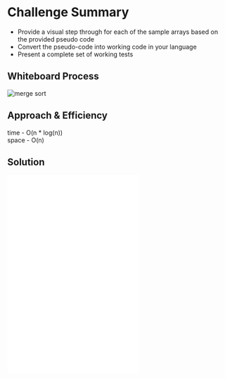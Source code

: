 # Challenge Summary
<!-- Description of the challenge -->
- Provide a visual step through for each of the sample arrays based on the provided pseudo code
- Convert the pseudo-code into working code in your language
- Present a complete set of working tests

## Whiteboard Process
<!-- Embedded whiteboard image -->
![merge sort](/code_challenges/merge_sort/blog_assets/merge-sort.png)

## Approach & Efficiency
<!-- What approach did you take? Why? What is the Big O space/time for this approach? -->
time -  O(n * log(n)) <br>
space - O(n)

## Solution
<!-- Show how to run your code, and examples of it in action -->
![Blog post exdplaining code](/code_challenges/merge_sort/BLOG.md) <br>
![Code](/code_challenges/merge_sort/merge_sort.py) <br>
![tests](/tests/test_merge_sort.py) <br>
